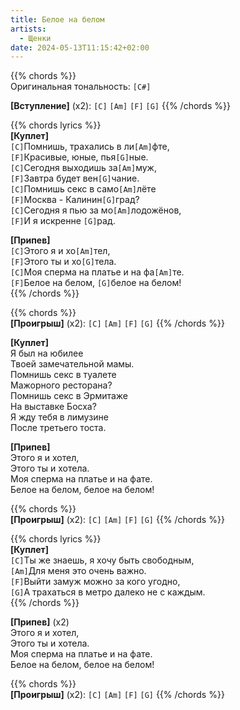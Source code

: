 ```yaml
---
title: Белое на белом
artists: 
  - Щенки
date: 2024-05-13T11:15:42+02:00
---
```


{{% chords %}}  
Оригинальная тональность: `[C#]`  

**[Вступление]** (x2): `[C]` `[Am]` `[F]` `[G]`
{{% /chords %}}

{{% chords lyrics %}}  
**[Куплет]**  
`[C]`Помнишь, трахались в ли`[Am]`фте,  
`[F]`Красивые, юные, пья`[G]`ные.  
`[C]`Сегодня выходишь за`[Am]`муж,  
`[F]`Завтра будет вен`[G]`чание.  
`[C]`Помнишь секс в само`[Am]`лёте  
`[F]`Москва - Калинин`[G]`град?  
`[C]`Сегодня я пью за мо`[Am]`лодожёнов,  
`[F]`И я искренне `[G]`рад.  

**[Припев]**  
`[C]`Этого я и хо`[Am]`тел,  
`[F]`Этого ты и хо`[G]`тела.  
`[C]`Моя сперма на платье и на фа`[Am]`те.  
`[F]`Белое на белом, `[G]`белое на белом!  
{{% /chords %}}

{{% chords %}}  
**[Проигрыш]** (x2): `[C]` `[Am]` `[F]` `[G]`
{{% /chords %}}

**[Куплет]**  
Я был на юбилее  
Твоей замечательной мамы.  
Помнишь секс в туалете  
Мажорного ресторана?  
Помнишь секс в Эрмитаже  
На выставке Босха?  
Я жду тебя в лимузине  
После третьего тоста.  

**[Припев]**  
Этого я и хотел,  
Этого ты и хотела.  
Моя сперма на платье и на фате.  
Белое на белом, белое на белом!  

{{% chords %}}  
**[Проигрыш]** (x2): `[C]` `[Am]` `[F]` `[G]`
{{% /chords %}}

{{% chords lyrics %}}  
**[Куплет]**  
`[C]`Ты же знаешь, я хочу быть свободным,  
`[Am]`Для меня это очень важно.  
`[F]`Выйти замуж можно за кого угодно,  
`[G]`А трахаться в метро далеко не с каждым.  
{{% /chords %}}  

**[Припев]** (x2)  
Этого я и хотел,  
Этого ты и хотела.  
Моя сперма на платье и на фате.  
Белое на белом, белое на белом!  

{{% chords %}}  
**[Проигрыш]** (x2): `[C]` `[Am]` `[F]` `[G]`
{{% /chords %}}
